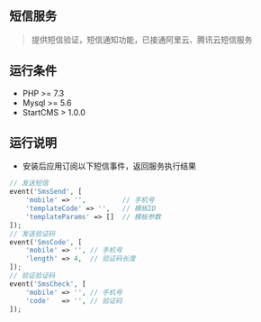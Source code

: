 ## 短信服务
> 提供短信验证，短信通知功能，已接通阿里云、腾讯云短信服务
## 运行条件  
* PHP >= 7.3
* Mysql >= 5.6
* StartCMS > 1.0.0

## 运行说明
* 安装后应用订阅以下短信事件，返回服务执行结果
```php
// 发送短信
event('SmsSend', [
    'mobile' => '',         // 手机号
    'templateCode' => '',   // 模板ID
    'templateParams' => []  // 模板参数
]);
// 发送验证码
event('SmsCode', [
    'mobile' => '', // 手机号
    'length' => 4,  // 验证码长度
]);
// 验证验证码
event('SmsCheck', [
    'mobile' => '', // 手机号
    'code'   => '', // 验证码
]);
```
